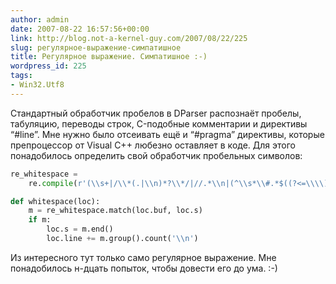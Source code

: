 ```yaml
---
author: admin
date: 2007-08-22 16:57:56+00:00
link: http://blog.not-a-kernel-guy.com/2007/08/22/225
slug: регулярное-выражение-симпатишное
title: Регулярное выражение. Симпатишное :-)
wordpress_id: 225
tags:
- Win32.Utf8
---
```


Стандартный обработчик пробелов в DParser распознаёт пробелы, табуляцию, переводы строк, C-подобные  комментарии и директивы “#line”. Мне нужно было отсеивать ещё и “#pragma” директивы, которые препроцессор от Visual C++ любезно оставляет в коде. Для этого понадобилось определить свой обработчик пробельных символов:

```python
re_whitespace = 
    re.compile(r'(\\s+|/\\*(.|\\n)*?\\*/|//.*\\n|(^\\s*\\#.*$((?<=\\\\)\\n.*$)*))+', re.M)

def whitespace(loc):
    m = re_whitespace.match(loc.buf, loc.s)
    if m:
        loc.s = m.end()
        loc.line += m.group().count('\\n')
```

Из интересного тут только само регулярное выражение. Мне понадобилось н-дцать попыток, чтобы довести его до ума. :-)
